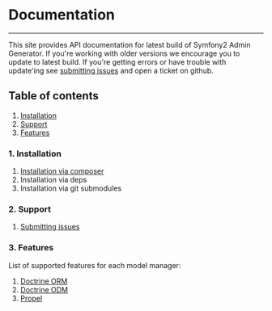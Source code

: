 # Documentation
---------------------------------------

This site provides API documentation for latest build of Symfony2 Admin Generator. 
If you're working with older versions we encourage you to update to latest build. 
If you're getting errors or have trouble with update'ing see [submitting issues][main-1] 
and open a ticket on github.

[main-1]: https://github.com/symfony2admingenerator/AdmingeneratorGeneratorBundle/blob/master/Resources/doc/support/submitting-issues.md

## Table of contents

1. [Installation][table-of-contents-1]
2. [Support][table-of-contents-2]
3. [Features][table-of-contents-3]

[table-of-contents-1]: https://github.com/symfony2admingenerator/AdmingeneratorGeneratorBundle/blob/master/Resources/doc/documentation.md#installation
[table-of-contents-2]: https://github.com/symfony2admingenerator/AdmingeneratorGeneratorBundle/blob/master/Resources/doc/documentation.md#support
[table-of-contents-3]: https://github.com/symfony2admingenerator/AdmingeneratorGeneratorBundle/blob/master/Resources/doc/documentation.md#features

### 1. Installation

1. [Installation via composer][installation-1]
2. Installation via deps
3. Installation via git submodules

[installation-1]: https://github.com/symfony2admingenerator/AdmingeneratorGeneratorBundle/blob/master/Resources/doc/installation/installation-via-composer.md

### 2. Support

1. [Submitting issues][support-1]

[support-1]: https://github.com/symfony2admingenerator/AdmingeneratorGeneratorBundle/blob/master/Resources/doc/support/submitting-issues.md

### 3. Features

List of supported features for each model manager:

1. [Doctrine ORM][features-1]
2. [Doctrine ODM][features-2]
3. [Propel][features-3]

[features-1]: https://github.com/symfony2admingenerator/AdmingeneratorGeneratorBundle/blob/master/Resources/doc/support/doctrine-orm-features.md
[features-2]: https://github.com/symfony2admingenerator/AdmingeneratorGeneratorBundle/blob/master/Resources/doc/support/doctrine-odm-features.md
[features-3]: https://github.com/symfony2admingenerator/AdmingeneratorGeneratorBundle/blob/master/Resources/doc/support/propel-features.md
